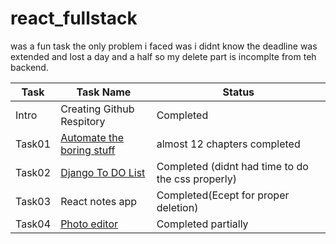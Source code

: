 # react_fullstack
was a fun task the only problem i faced was i didnt know the deadline was extended and lost a day and a half so my delete part is incomplte from teh backend.

| **Task** | **Task Name**             | **Status**                   | 
| -------- | ------------------------- | ---------------------------- | 
| Intro    | Creating Github Respitory | Completed                    |
| Task01   | [Automate the boring stuff](https://github.com/sabarixr/Amfoss-standby-tasks.git)| almost 12 chapters completed | 
| Task02   | [Django To DO List](https://github.com/sabarixr/Task_2_django.git)| Completed (didnt had time to do the css properly)|
| Task03   | React notes app| Completed(Ecept for proper deletion)| 
| Task04   | [Photo editor](https://github.com/sabarixr/Picture_editor.git)| Completed partially| 


